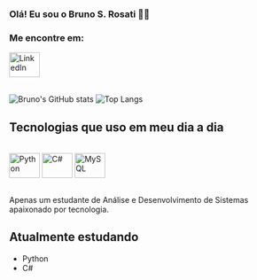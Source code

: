           
### Olá! Eu sou o Bruno S. Rosati 🖐🏻

### Me encontre em:

<a href="https://www.linkedin.com/in/bruno-siqueira-rosati-a0a293264/">
<img align="center" alt="LinkedIn" height="45" width="55" src="https://cdn.jsdelivr.net/gh/devicons/devicon@latest/icons/linkedin/linkedin-original.svg" />
</a><br><br>

![Bruno's GitHub stats](https://github-readme-stats.vercel.app/api?username=rosatibruno&show_icons=true&theme=dracula&count_private=true&hide_rank=true&include_all_commits=true) <!--&include_all_commits=true-->
![Top Langs](https://github-readme-stats.vercel.app/api/top-langs/?username=rosatibruno&layout=compact&theme=dracula)

## Tecnologias que uso em meu dia a dia

<div style="display: inline_block"><br>
    <img align="center" alt="Python" height="45" width="55" src="https://cdn.jsdelivr.net/gh/devicons/devicon@latest/icons/python/python-original.svg">
    <img align="center" alt="C#" height="45" width="55" src="https://cdn.jsdelivr.net/gh/devicons/devicon@latest/icons/csharp/csharp-original.svg">
    <img align="center" alt="MySQL" height="45" width="55" src="https://cdn.jsdelivr.net/gh/devicons/devicon@latest/icons/mysql/mysql-original.svg">
</div><br>

Apenas um estudante de Análise e Desenvolvimento de Sistemas apaixonado por tecnologia.

## Atualmente estudando
- Python
- C#
